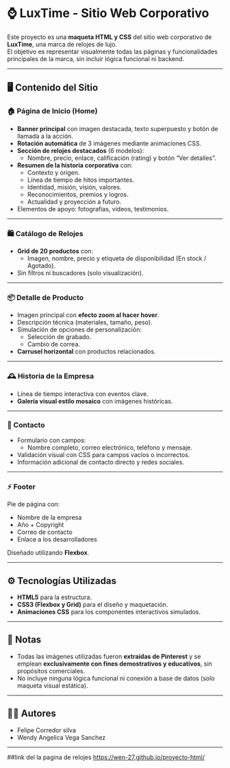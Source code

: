 
# ⌚ LuxTime - Sitio Web Corporativo

Este proyecto es una **maqueta HTML y CSS** del sitio web corporativo de **LuxTime**, una marca de relojes de lujo.  
El objetivo es representar visualmente todas las páginas y funcionalidades principales de la marca, sin incluir lógica funcional ni backend.

---

## 🖥️ Contenido del Sitio

### 🏠 Página de Inicio (Home)
- **Banner principal** con imagen destacada, texto superpuesto y botón de llamada a la acción.  
- **Rotación automática** de 3 imágenes mediante animaciones CSS.
- **Sección de relojes destacados** (6 modelos):
  - Nombre, precio, enlace, calificación (rating) y botón “Ver detalles”.
- **Resumen de la historia corporativa** con:
  - Contexto y origen.
  - Línea de tiempo de hitos importantes.
  - Identidad, misión, visión, valores.
  - Reconocimientos, premios y logros.
  - Actualidad y proyección a futuro.
- Elementos de apoyo: fotografías, videos, testimonios.

---

### 🛍️ Catálogo de Relojes
- **Grid de 20 productos** con:
  - Imagen, nombre, precio y etiqueta de disponibilidad (En stock / Agotado).
- Sin filtros ni buscadores (solo visualización).

---

### 📦 Detalle de Producto
- Imagen principal con **efecto zoom al hacer hover**.
- Descripción técnica (materiales, tamaño, peso).
- Simulación de opciones de personalización:
  - Selección de grabado.
  - Cambio de correa.
- **Carrusel horizontal** con productos relacionados.

---

### 🕰️ Historia de la Empresa
- Línea de tiempo interactiva con eventos clave.
- **Galería visual estilo mosaico** con imágenes históricas.

---

### 📩 Contacto
- Formulario con campos:
  - Nombre completo, correo electrónico, teléfono y mensaje.
- Validación visual con CSS para campos vacíos o incorrectos.
- Información adicional de contacto directo y redes sociales.

---

### ⚡ Footer
Pie de página con:
- Nombre de la empresa  
- Año + Copyright  
- Correo de contacto  
- Enlace a los desarrolladores  

Diseñado utilizando **Flexbox**.

---

## ⚙️ Tecnologías Utilizadas

- **HTML5** para la estructura.
- **CSS3 (Flexbox y Grid)** para el diseño y maquetación.
- **Animaciones CSS** para los componentes interactivos simulados.

---

## 📌 Notas

- Todas las imágenes utilizadas fueron **extraídas de Pinterest** y se emplean **exclusivamente con fines demostrativos y educativos**, sin propósitos comerciales.
- No incluye ninguna lógica funcional ni conexión a base de datos (solo maqueta visual estática).

---


## 👨‍💻 Autores
- Felipe Corredor silva
- Wendy Angelica Vega Sanchez
  
---

##link del la pagina de relojes 
https://wen-27.github.io/proyecto-html/
